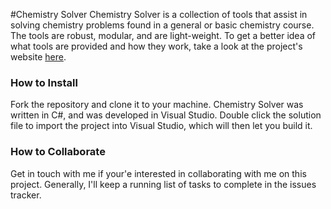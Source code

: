 #Chemistry Solver
Chemistry Solver is a collection of tools that assist in solving chemistry problems found in a general or basic chemistry course. The tools are robust, modular, and are light-weight. To get a better idea of what tools are provided and how they work, take a look at the project's website [here](https://hoshiningen.github.io/chemistry-solver/overview/).

### How to Install
Fork the repository and clone it to your machine. Chemistry Solver was written in C#, and was developed in Visual Studio. Double click the solution file to import the project into Visual Studio, which will then let you build it.

### How to Collaborate
Get in touch with me if your'e interested in collaborating with me on this project. Generally, I'll keep a running list of tasks to complete in the issues tracker.
